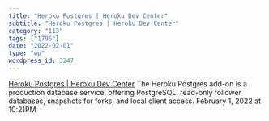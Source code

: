 ```yaml
---
title: "Heroku Postgres | Heroku Dev Center"
subtitle: "Heroku Postgres | Heroku Dev Center"
category: "113"
tags: ["1795"]
date: "2022-02-01"
type: "wp"
wordpress_id: 3247
---
```

[ Heroku Postgres | Heroku Dev Center](https://devcenter.heroku.com/articles/heroku-postgresql#sharing-heroku-postgres-between-applications)
 The Heroku Postgres add-on is a production database service, offering PostgreSQL, read-only follower databases, snapshots for forks, and local client access.
February 1, 2022 at 10:21PM